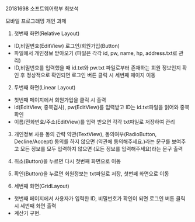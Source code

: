 20181698 소프트웨어학부 최보석

모바일 프로그래밍 개인 과제

1. 첫번째 화면(Relative Layout)
 - ID,비밀번호(EditView) 로그인/회원가입(Button)
 - 파일에서 개인정보 받아오기 (파일은 각각 id, pw, name, hp, address.txt로 관리)
 - ID,비밀번호를 입력했을 때 id.txt와 pw.txt 파일로부터 존재하는 회원 정보인지 확인 후 정상적으로 확인되면 로그인 버튼 클릭 시 세번째 페이지 이동

2. 두번째 화면(Linear Layout)
 - 첫번째 페이지에서 회원가입을 클릭 시 출력
 - id(EditView, 중복검사), pw(EditView)를 입력받고 ID는 id.txt파일을 읽어와 중복확인
 - 이름/전화번호/주소(EditView)를 입력 받으면 각각 txt파일로 저장하여 관리

3. 개인정보 사용 동의 간략 약관(TextView), 동의여부(RadioButton, Decline/Accept) 동의를 하지 않으면 (약관에 동의해주세요.)라는 문구를 보여주고 모든 정보를 모두 입력하지 않으면 (모든 정보를 입력해주세요)라는 문구 출력

4. 취소(Button)을 누르면 다시 첫번째 화면으로 이동

5. 확인(Button)을 누르면 회원정보는 txt파일로 저장, 첫번째 화면으로 이동

6. 세번째 화면(GridLayout)
 - 첫번째 페이지에서 사용자가 입력한 ID, 비밀번호가 확인이 되면 로그인 버튼 클릭 시 세번째 화면 출력
 - 계산기 구현.
